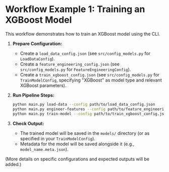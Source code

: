 # Workflow Example 1: Training an XGBoost Model

This workflow demonstrates how to train an XGBoost model using the CLI.

1.  **Prepare Configuration:**
    *   Create a `load_data_config.json` (see `src/config_models.py` for `LoadDataConfig`).
    *   Create a `feature_engineering_config.json` (see `src/config_models.py` for `FeatureEngineeringConfig`).
    *   Create a `train_xgboost_config.json` (see `src/config_models.py` for `TrainModelConfig`, specifying "XGBoost" as model type and relevant XGBoost parameters).

2.  **Run Pipeline Steps:**
    ```bash
    python main.py load-data --config path/to/load_data_config.json
    python main.py engineer-features --config path/to/feature_engineering_config.json
    python main.py train-model --config path/to/train_xgboost_config.json
    ```

3.  **Check Output:**
    *   The trained model will be saved in the `models/` directory (or as specified in your `TrainModelConfig`).
    *   Metadata for the model will be saved alongside it (e.g., `model_name.meta.json`).

(More details on specific configurations and expected outputs will be added.)
